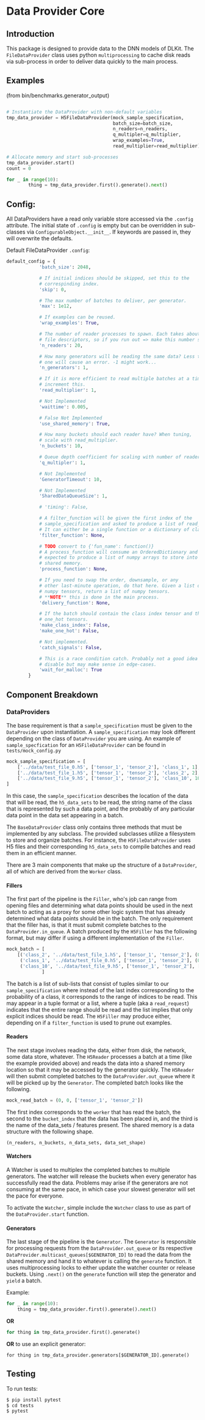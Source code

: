 # Data Provider Core


## Introduction
This package is designed to provide data to the DNN models of DLKit. The
`FileDataProvider` class uses python `multiprocessing` to cache disk reads
via sub-process in order to deliver data quickly to the main process.


## Examples
(from bin/benchmarks.generator_output)
```python

# Instantiate the DataProvider with non-default variables
tmp_data_provider = H5FileDataProvider(mock_sample_specification,
                                       batch_size=batch_size,
                                       n_readers=n_readers,
                                       q_multipler=q_multiplier,
                                       wrap_examples=True,
                                       read_multiplier=read_multiplier)

# Allocate memory and start sub-processes
tmp_data_provider.start()
count = 0

for _ in range(10):
        thing = tmp_data_provider.first().generate().next()
```

## Config:
All DataProviders have a read only variable store accessed via the `.config`
attribute. The initial state of `.config` is empty but can be overridden
in sub-classes via `ConfigurableObject.__init__`. If keywords are passed in,
they will overwrite the defaults.

Default FileDataProvider `.config`:
```python
default_config = {
            'batch_size': 2048,

            # If initial indices should be skipped, set this to the
            # correspinding index.
            'skip': 0,

            # The max number of batches to deliver, per generator.
            'max': 1e12,

            # If examples can be reused.
            'wrap_examples': True,

            # The number of reader processes to spawn. Each takes about ~4
            # file descriptors, so if you run out => make this number smaller.
            'n_readers': 20,

            # How many generators will be reading the same data? Less than
            # one will cause an error. -1 might work...
            'n_generators': 1,

            # If it is more efficient to read multiple batches at a time,
            # increment this.
            'read_multiplier': 1,

            # Not Implemented
            'waittime': 0.005,

            # False Not Implemented
            'use_shared_memory': True,

            # How many buckets should each reader have? When tuning,
            # scale with read_multiplier.
            'n_buckets': 10,

            # Queue depth coefficient for scaling with number of readers.
            'q_multipler': 1,

            # Not Implemented
            'GeneratorTimeout': 10,

            # Not Implemented
            'SharedDataQueueSize': 1,

            # 'timing': False,

            # A filter_function will be given the first index of the
            # sample_specification and asked to produce a list of read_indices.
            # It can either be a single function or a dictionary of class_name:function pairs.
            'filter_function': None,

            # TODO convert to {'fun_name': function()}
            # A process_function will consume an OrderedDictionary and be
            # expected to produce a list of numpy arrays to store into the
            # shared memory.
            'process_function': None,

            # If you need to swap the order, downsample, or any
            # other last-minute operation, do that here. Given a list of
            # numpy tensors, return a list of numpy tensors.
            # **NOTE** this is done in the main process.
            'delivery_function': None,

            # If the batch should contain the class index tensor and the
            # one_hot tensors.
            'make_class_index': False,
            'make_one_hot': False,

            # Not implemented.
            'catch_signals': False,

            # This is a race condition catch. Probably not a good idea to
            # disable but may make sense in edge-cases.
            'wait_for_malloc': True
        }
```



## Component Breakdown

### DataProviders
The base requirement is that a `sample_specification` must be given to the
 `DataProvider` upon instantiation. A `sample_specification` may look
 different depending on the class of `DataProvider` you are using.
 An example of `sample_specfication` for an `H5FileDataProvider` can be
 found in `tests/mock_config.py`

```python
mock_sample_specification = [
    ['../data/test_file_0.h5', ['tensor_1', 'tensor_2'], 'class_1', 1],
    ['../data/test_file_1.h5', ['tensor_1', 'tensor_2'], 'class_2', 2],
    ['../data/test_file_9.h5', ['tensor_1', 'tensor_2'], 'class_10', 10]
]
```

In this case, the `sample_specification` describes the location of the data that will
 be read, the `h5_data_sets` to be read, the string name of the class that
 is represented by such a data point, and the probably of any particular
 data point in the data set appearing in a batch.


The `BaseDataProvider` class only contains three methods that must be
 implemented by any subclass. The provided subclasses utilize a filesystem
 to store and organize batches. For instance, the `H5FileDataProvider`
 uses H5 files and their corresponding `h5_data_sets` to compile batches
 and read them in an efficient manner.

There are 3 main components that make up the structure of a `DataProvider`,
all of which are derived from the `Worker` class.

#### Fillers
The first part of the pipeline is the `Filler`, who's job can range from opening files
 and determining what data points should be used in the next batch to
 acting as a proxy for some other logic system that has already determined
 what data points should be in the batch. The only requirement that the
 filler has, is that
 it must submit complete batches to the `DataProvider.in_queue`. A batch produced
 by the `H5Filler` has the following format, but may differ if using a
 different implementation of the `Filler`.

```python
mock_batch = [
    [('class_2', '../data/test_file_1.h5', ['tensor_1', 'tensor_2'], (0, 22)),
     ('class_1', '../data/test_file_0.h5', ['tensor_1', 'tensor_2'], (0, 9)),
     ('class_10', '../data/test_file_9.h5', ['tensor_1', 'tensor_2'], [0, 4, 5])]
             ]
```

The batch is a list of sub-lists that consist of tuples similar to our
 `sample_specification` where instead of the last index corresponding to
 the probability of a class, it corresponds to the range of indices to be read.
 This may appear in a tuple format or a list, where a tuple (aka a `read_request`)
 indicates that
 the entire range should be read and the list implies that only explicit
 indices should be read. The `H5Filler` may produce either, depending on
 if a `filter_function` is used to prune out examples.

#### Readers
The next stage involves reading the data, either from disk, the network,
 some data store, whatever. The `H5Reader` processes a batch at a time
 (like the example provided above) and reads the data into a shared memory
 location so that it may be accessed by the generator quickly. The `H5Reader`
 will then submit completed batches to the `DataProvider.out_queue` where it will be
 picked up by the `Generator`. The completed batch looks like the following.

 ```python
 mock_read_batch = (0, 0, ['tensor_1', 'tensor_2'])
 ```

The first index corresponds to the `worker` that has read the batch, the second
 to the `bucket_index` that the data has been placed in, and the third is the
 name of the data_sets / features present. The shared memory
 is a data structure with the following shape.

    (n_readers, n_buckets, n_data_sets, data_set_shape)

#### Watchers
A Watcher is used to multiplex the completed batches to multiple generators.
The watcher will release the buckets when every generator has successfully
read the data. Problems may arise if the generators are not consuming at
the same pace, in which case your slowest generator will set the pace for
everyone.

To activate the `Watcher`, simple include the `Watcher` class to use as
part of the `DataProvider.start` function.

#### Generators
The last stage of the pipeline is the `Generator`. The `Generator` is responsible
for processing requests from the `DataProvider.out_queue` or its respective
`DataProvider.multicast_queues[$GENERATOR_ID]`
to read the data from the shared memory and hand it to whatever is calling
the `generate` function. It uses multiprocessing locks to either update the
watcher counter or release buckets. Using `.next()` on the `generate` function
will step the generator and `yield` a batch.

Example:
```python
for _ in range(10):
    thing = tmp_data_provider.first().generate().next()
```
**OR**
```python
for thing in tmp_data_provider.first().generate()
```

**OR** to use an explicit generator:

```
for thing in tmp_data_provider.generators[$GENERATOR_ID].generate()
```



## Testing
To run tests:

```bash
$ pip install pytest
$ cd tests
$ pytest
```
